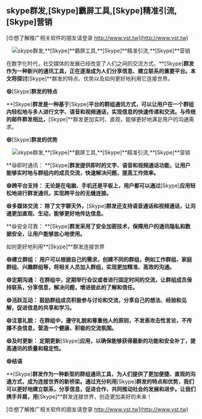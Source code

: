 ## **skype群发,**[Skype]**霸屏工具,**[Skype]**精准引流,**[Skype]**营销**

[😍想了解推广相关软件的朋友请登录 http://www.vst.tw](http://www.vst.tw)

 <center><img src="https://vst.tw/MP4/tuiguang/png/0.png" alt="skype群发,**[Skype]**霸屏工具,**[Skype]**精准引流,**[Skype]**营销"></center>

在数字化时代，社交媒体的发展已经改变了人们之间的交流方式。**[Skype]**群发作为一种新兴的通讯工具，正在逐渐成为人们分享信息、建立联系的重要平台。本文将探讨**[Skype]**群发的特点、优势以及如何更好地利用它连接世界。

**😄**[Skype]**群发的特点**

**[Skype]**群发是一种基于**[Skype]**平台的群组通讯方式，可以让用户在一个群组内轻松地与多人进行文字、语音和视频通话，实现信息的快速传递和交流。与传统的邮件群发相比，**[Skype]**群发更加实时、直观，能够更好地满足用户的沟通需求。

**😄**[Skype]**群发的优势**

 <center><img src="https://vst.tw/MP4/tuiguang/png/4.png" alt="skype群发,**[Skype]**霸屏工具,**[Skype]**精准引流,**[Skype]**营销"></center>

**😄即时通讯： **[Skype]**群发提供即时的文字、语音和视频通话功能，让用户能够实时地与群组内的成员交流，快速解决问题，提高工作效率。**

**😄跨平台支持： 无论是在电脑、手机还是平板上，用户都可以通过**[Skype]**应用轻松地进行群发通讯，实现跨平台的无缝连接。**

**😄多媒体交流： 除了文字聊天外，**[Skype]**群发还支持语音通话和视频通话，让沟通更加直观、生动，能够更好地传达信息。**

**😄安全可靠： **[Skype]**群发采用了安全加密技术，保障用户的通讯隐私和数据安全，让用户能够放心地使用。**

如何更好地利用**[Skype]**群发连接世界

**😄建立群组： 用户可以根据自己的需求，创建不同的群组，例如工作群组、家庭群组、兴趣群组等，将相关人员加入群组，实现更加精准、高效的沟通。**

**😄定期沟通： 在群组中，定期举行会议或者进行固定时间的交流，让群组成员保持联系，分享信息，解决问题，增进彼此的了解和信任。**

**😄活跃互动： 鼓励群组成员积极参与讨论和交流，分享自己的想法、经验和见解，促进信息的共享和学习。**

**😄注意礼貌： 在群组中，遵守礼貌和尊重他人的原则，不发表攻击性言论，不传播不良信息，营造一个健康、积极的交流氛围。**

**😄及时更新： 定期更新**[Skype]**应用，以确保能够获得最新的功能和安全补丁，提高通讯的质量和稳定性。**

**😄结语**

**[Skype]**群发作为一种新型的群组通讯工具，为人们提供了更加便捷、直观的沟通方式，成为连接世界的新桥梁。通过充分利用**[Skype]**群发的特点和优势，我们可以更好地建立联系，分享信息，促进合作，共同推动社会的发展和进步。让我们携手并肩，用**[Skype]**群发连接世界，创造更加美好的未来！

[😍想了解推广相关软件的朋友请登录 http://www.vst.tw](http://www.vst.tw)



